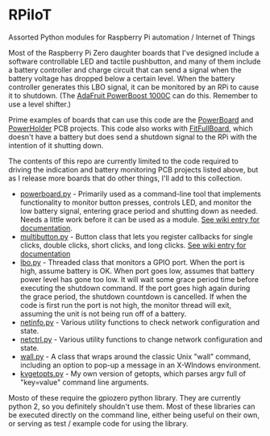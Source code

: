 # RPiIoT
Assorted Python modules for Raspberry Pi automation / Internet of Things

Most of the Raspberry Pi Zero daughter boards that I've designed include a software controllable LED and tactile pushbutton, and many of them include a battery controller and charge circuit that can send a signal when the battery voltage has dropped below a certain level. When the battery controller generates this LBO signal, it can be monitored by an RPi to cause it to shutdown. (The [AdaFruit PowerBoost 1000C](https://www.adafruit.com/product/2465) can do this. Remember to use a level shifter.)

Prime examples of boards that can use this code are the [PowerBoard](http://github.com/jdimpson/PowerBoard) and [PowerHolder](http://github.com/jdimpson/PowerHolder) PCB projects. This code also works with [FitFullBoard](http://github.com/jdimpson/FitFullBoard), which doesn't have a battery but does send a shutdown signal to the RPi with the intention of it shutting down.

The contents of this repo are currently limited to the code required to driving the indication and battery monitoring  PCB projects listed above, but as I release more boards that do other things, I'll add to this collection.

* [powerboard.py](./powerboard.py) - Primarily used as a command-line tool that implements functionality to monitor button presses, controls LED, and monitor the low battery signal, entering grace period and shutting down as needed. Needs a little work before it can be used as a module. [See wiki entry for documentation](https://github.com/jdimpson/RPiIoT/wiki/powerboard.py).
* [multibutton.py](./multibutton.py) - Button class that lets you register callbacks for single clicks, double clicks, short clicks, and long clicks. [See wiki entry for documentation](https://github.com/jdimpson/RPiIoT/wiki/multibutton.py)
* [lbo.py](./lbo.py) - Threaded class that monitors a GPIO port. When the port is high, assume battery is OK. When port goes low, assumes that battery power level has gone too low. It will wait some grace period time before executing the shutdown command. If the port goes high again during the grace period, the shutdown countdown is cancelled. If when the code is first run the port is not high, the monitor thread will exit, assuming the unit is not being run off of a battery.
* [netinfo.py](./netinfo.py) - Various utility functions to check network configuration and state.
* [netctrl.py](./netctrl.py) - Various utility functions to change network configuration and state.
* [wall.py](./wall.py) - A class that wraps around the classic Unix "wall" command, including an option to pop-up a message in an X-WIndows environment.
* [kvgetopts.py](./kvgetopts.py) - My own version of getopts, which parses argv full of "key=value" command line arguments.

Mosto of these require the gpiozero python library. They are currently python 2, so you definitely shouldn't use them. Most of these libraries can be executed directly on the command line, either being useful on their own, or serving as test / example code for using the library.
